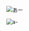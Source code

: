 ![あー](http://gyazo.com/f82b586cbccba740ad84d968af1e0d2b.png)

![a-](http://gyazo.com/1a9907d37d45a81a2e6a7feec0fb355d.png)

